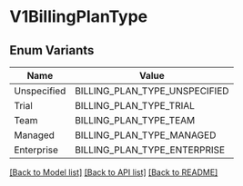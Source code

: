 # V1BillingPlanType

## Enum Variants

| Name | Value |
|---- | -----|
| Unspecified | BILLING_PLAN_TYPE_UNSPECIFIED |
| Trial | BILLING_PLAN_TYPE_TRIAL |
| Team | BILLING_PLAN_TYPE_TEAM |
| Managed | BILLING_PLAN_TYPE_MANAGED |
| Enterprise | BILLING_PLAN_TYPE_ENTERPRISE |


[[Back to Model list]](../README.md#documentation-for-models) [[Back to API list]](../README.md#documentation-for-api-endpoints) [[Back to README]](../README.md)


